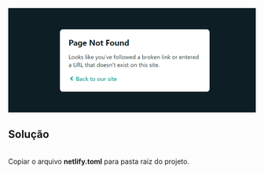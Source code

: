 <img src="readme\error.png" alt="img" >

## Solução
<br />
Copiar o arquivo <b>netlify.toml</b> para pasta raiz do projeto.
